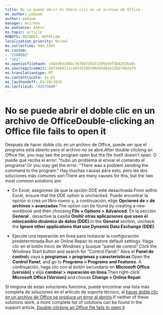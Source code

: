 ```yaml
---
title: No se puede abrir el doble clic en un archivo de Office
ms.author: pebaum
author: pebaum
manager: mnirkhe
ms.audience: Admin
ms.topic: article
ROBOTS: NOINDEX, NOFOLLOW
localization_priority: Normal
ms.collection: Adm_O365
ms.custom:
- "2200002"
- "161"
ms.openlocfilehash: cd45d64108bc3d7b8f35b51389294f5b8253ba9c
ms.sourcegitcommit: 6df4460313ca033d18b59669506de1dbb7482ef9
ms.translationtype: MT
ms.contentlocale: es-ES
ms.lasthandoff: 03/10/2020
ms.locfileid: "42573600"
---
```

# <a name="double-clicking-an-office-file-fails-to-open-it"></a><span data-ttu-id="f726c-102">No se puede abrir el doble clic en un archivo de Office</span><span class="sxs-lookup"><span data-stu-id="f726c-102">Double-clicking an Office file fails to open it</span></span>

<span data-ttu-id="f726c-103">Después de hacer doble clic en un archivo de Office, puede ver que el programa está abierto pero el archivo no se abre.</span><span class="sxs-lookup"><span data-stu-id="f726c-103">After double-clicking an Office file, you may see the program open but the file itself doesn't open.</span></span> <span data-ttu-id="f726c-104">O puede que reciba el error: "hubo un problema al enviar el comando al programa".</span><span class="sxs-lookup"><span data-stu-id="f726c-104">Or you may get the error: "There was a problem sending the command to the program."</span></span> <span data-ttu-id="f726c-105">Hay muchas causas para esto, pero las dos soluciones más comunes son:</span><span class="sxs-lookup"><span data-stu-id="f726c-105">There are many causes for this, but the two most common solutions are:</span></span>

- <span data-ttu-id="f726c-106">En Excel, asegúrese de que la opción DDE esté desactivada.</span><span class="sxs-lookup"><span data-stu-id="f726c-106">From within Excel, ensure that the DDE option is unchecked.</span></span> <span data-ttu-id="f726c-107">Puede encontrar la opción si crea un libro nuevo y, a continuación, elige **Opciones de > de archivos > avanzadas**.</span><span class="sxs-lookup"><span data-stu-id="f726c-107">The option can be found by creating a new workbook and then choosing **File > Options > Advanced**.</span></span> <span data-ttu-id="f726c-108">En la sección **General** , desactive la casilla **Omitir otras aplicaciones que usen el intercambio dinámico de datos (DDE)**.</span><span class="sxs-lookup"><span data-stu-id="f726c-108">In the **General** section, uncheck the **Ignore other applications that use Dynamic Data Exchange (DDE)**.</span></span>

- <span data-ttu-id="f726c-109">Ejecute una reparación en línea para restaurar la configuración predeterminada.</span><span class="sxs-lookup"><span data-stu-id="f726c-109">Run an Online Repair to restore default settings.</span></span> <span data-ttu-id="f726c-110">Haga clic en el botón Inicio de Windows y busque "panel de control".</span><span class="sxs-lookup"><span data-stu-id="f726c-110">Click the Windows Start button and search for "Control Panel."</span></span> <span data-ttu-id="f726c-111">Abra el **Panel de control**y vaya a **programas > programas y características**.</span><span class="sxs-lookup"><span data-stu-id="f726c-111">Open the **Control Panel**, and go to **Programs > Programs and Features**.</span></span> <span data-ttu-id="f726c-112">A continuación, haga clic con el botón secundario en **Microsoft Office [versión]** y elija **cambiar > reparación en línea**.</span><span class="sxs-lookup"><span data-stu-id="f726c-112">Then right-click **Microsoft Office [Version]** and choose **Change > Online Repair**.</span></span>

<span data-ttu-id="f726c-113">Si ninguna de estas soluciones funciona, puede encontrar una lista más completa de soluciones en el artículo de soporte técnico, al [hacer doble clic en un archivo de Office se produce un error al abrirlo](https://support.office.com/article/Double-clicking-an-Office-file-fails-to-open-it-1e9c0ad9-34c8-4440-a42e-d30186b29ed6).</span><span class="sxs-lookup"><span data-stu-id="f726c-113">If neither of these solutions work, a more complete list of solutions can be found in the support article, [Double-clicking an Office file fails to open it](https://support.office.com/article/Double-clicking-an-Office-file-fails-to-open-it-1e9c0ad9-34c8-4440-a42e-d30186b29ed6).</span></span>
